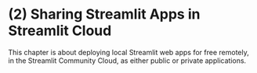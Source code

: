 # (2) Sharing Streamlit Apps in Streamlit Cloud

This chapter is about deploying local Streamlit web apps for free remotely, in the Streamlit Community Cloud, as either public or private applications.